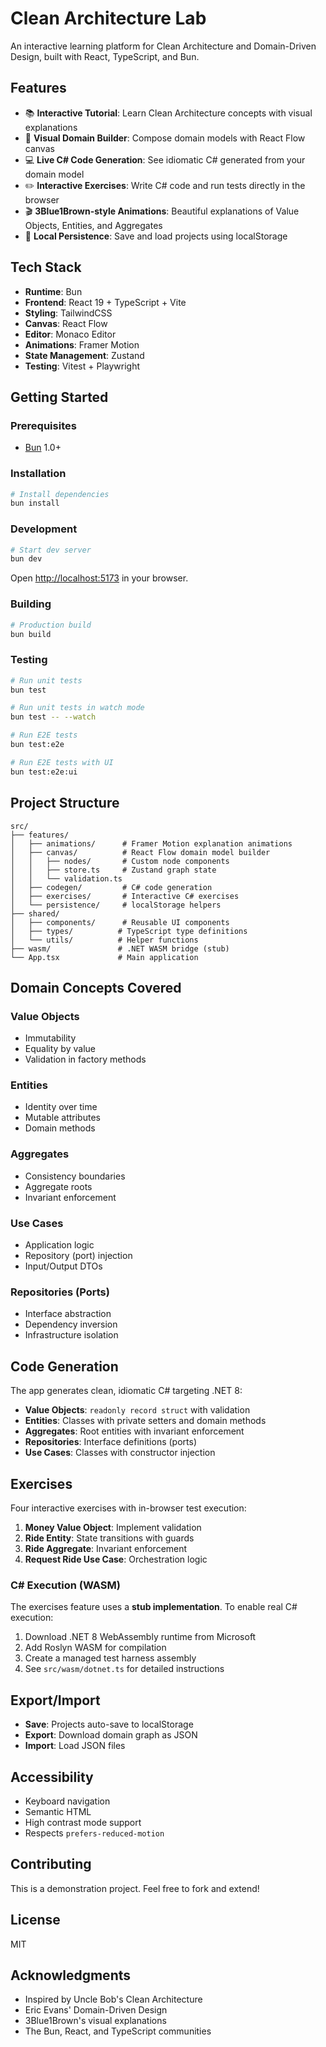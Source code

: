 # Clean Architecture Lab

An interactive learning platform for Clean Architecture and Domain-Driven Design, built with React, TypeScript, and Bun.

## Features

- 📚 **Interactive Tutorial**: Learn Clean Architecture concepts with visual explanations
- 🎨 **Visual Domain Builder**: Compose domain models with React Flow canvas
- 💻 **Live C# Code Generation**: See idiomatic C# generated from your domain model
- ✏️ **Interactive Exercises**: Write C# code and run tests directly in the browser
- 🎬 **3Blue1Brown-style Animations**: Beautiful explanations of Value Objects, Entities, and Aggregates
- 💾 **Local Persistence**: Save and load projects using localStorage

## Tech Stack

- **Runtime**: Bun
- **Frontend**: React 19 + TypeScript + Vite
- **Styling**: TailwindCSS
- **Canvas**: React Flow
- **Editor**: Monaco Editor
- **Animations**: Framer Motion
- **State Management**: Zustand
- **Testing**: Vitest + Playwright

## Getting Started

### Prerequisites

- [Bun](https://bun.sh) 1.0+

### Installation

```bash
# Install dependencies
bun install
```

### Development

```bash
# Start dev server
bun dev
```

Open [http://localhost:5173](http://localhost:5173) in your browser.

### Building

```bash
# Production build
bun build
```

### Testing

```bash
# Run unit tests
bun test

# Run unit tests in watch mode
bun test -- --watch

# Run E2E tests
bun test:e2e

# Run E2E tests with UI
bun test:e2e:ui
```

## Project Structure

```
src/
├── features/
│   ├── animations/      # Framer Motion explanation animations
│   ├── canvas/          # React Flow domain model builder
│   │   ├── nodes/       # Custom node components
│   │   ├── store.ts     # Zustand graph state
│   │   └── validation.ts
│   ├── codegen/         # C# code generation
│   ├── exercises/       # Interactive C# exercises
│   └── persistence/     # localStorage helpers
├── shared/
│   ├── components/      # Reusable UI components
│   ├── types/          # TypeScript type definitions
│   └── utils/          # Helper functions
├── wasm/               # .NET WASM bridge (stub)
└── App.tsx             # Main application
```

## Domain Concepts Covered

### Value Objects
- Immutability
- Equality by value
- Validation in factory methods

### Entities
- Identity over time
- Mutable attributes
- Domain methods

### Aggregates
- Consistency boundaries
- Aggregate roots
- Invariant enforcement

### Use Cases
- Application logic
- Repository (port) injection
- Input/Output DTOs

### Repositories (Ports)
- Interface abstraction
- Dependency inversion
- Infrastructure isolation

## Code Generation

The app generates clean, idiomatic C# targeting .NET 8:

- **Value Objects**: `readonly record struct` with validation
- **Entities**: Classes with private setters and domain methods
- **Aggregates**: Root entities with invariant enforcement
- **Repositories**: Interface definitions (ports)
- **Use Cases**: Classes with constructor injection

## Exercises

Four interactive exercises with in-browser test execution:

1. **Money Value Object**: Implement validation
2. **Ride Entity**: State transitions with guards
3. **Ride Aggregate**: Invariant enforcement
4. **Request Ride Use Case**: Orchestration logic

### C# Execution (WASM)

The exercises feature uses a **stub implementation**. To enable real C# execution:

1. Download .NET 8 WebAssembly runtime from Microsoft
2. Add Roslyn WASM for compilation
3. Create a managed test harness assembly
4. See `src/wasm/dotnet.ts` for detailed instructions

## Export/Import

- **Save**: Projects auto-save to localStorage
- **Export**: Download domain graph as JSON
- **Import**: Load JSON files

## Accessibility

- Keyboard navigation
- Semantic HTML
- High contrast mode support
- Respects `prefers-reduced-motion`

## Contributing

This is a demonstration project. Feel free to fork and extend!

## License

MIT

## Acknowledgments

- Inspired by Uncle Bob's Clean Architecture
- Eric Evans' Domain-Driven Design
- 3Blue1Brown's visual explanations
- The Bun, React, and TypeScript communities
